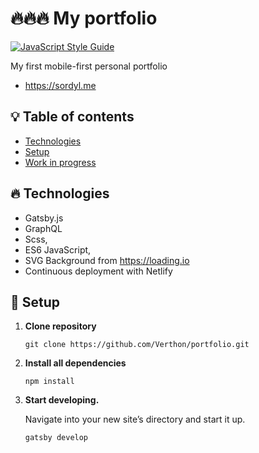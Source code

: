 # 🔥🔥🔥 My portfolio
[![JavaScript Style Guide](https://img.shields.io/badge/code_style-standard-brightgreen.svg)](https://standardjs.com)

My first mobile-first personal portfolio
- https://sordyl.me


## 💡 Table of contents
* [Technologies](#technologies)
* [Setup](#setup)
* [Work in progress](#work-in-progress)

## 🔥 Technologies
- Gatsby.js
- GraphQL
- Scss,
- ES6 JavaScript,
- SVG Background from https://loading.io
- Continuous deployment with Netlify

## 🚀 Setup

1. **Clone repository**
    ```shell
    git clone https://github.com/Verthon/portfolio.git
    ```
2.  **Install all dependencies**
    ```shell
    npm install
    ```
3.  **Start developing.**

    Navigate into your new site’s directory and start it up.

    ```shell
    gatsby develop
    ```
